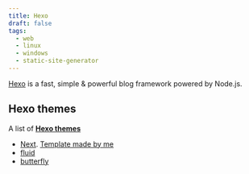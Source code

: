 ```yaml
---
title: Hexo
draft: false
tags:
  - web
  - linux
  - windows
  - static-site-generator
---
```


[Hexo](https://hexo.io/) is a fast, simple & powerful blog framework powered by Node.js.

## Hexo themes

A list of **[Hexo themes](https://hexo.io/themes/)**

- [Next](https://theme-next.js.org/). [Template made by me](https://github.com/sosiristseng/template-hexo-next)
- [fluid](https://fluid-dev.github.io/hexo-fluid-docs/)
-  [butterfly](https://butterfly.js.org/)
